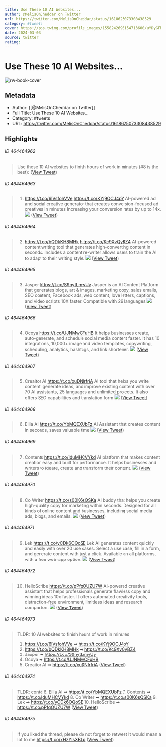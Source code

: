 ```yaml
---
title: Use These 10 AI Websites...
author: @MelisOnCheddar on Twitter
url: https://twitter.com/MelisOnCheddar/status/1618625073308438529
category: #tweets
cover: https://pbs.twimg.com/profile_images/1558242693154713600/uYDyGFhi.jpg
date: 2024-03-03
source: twitter
rating:
---
```

# Use These 10 AI Websites...

![rw-book-cover](https://pbs.twimg.com/profile_images/1558242693154713600/uYDyGFhi.jpg)

## Metadata
- Author: [[@MelisOnCheddar on Twitter]]
- Full Title: Use These 10 AI Websites...
- Category: #tweets
- URL: https://twitter.com/MelisOnCheddar/status/1618625073308438529

## Highlights
###### ID 464464962
> Use these 10 AI websites to finish hours of work in minutes 
> (#8 is the best): ([View Tweet](https://twitter.com/MelisOnCheddar/status/1618625073308438529))
    
###### ID 464464963
> 1. https://t.co/6lVsfohVVe
> https://t.co/KYj9OCJ4pY
> AI-powered ad and social creative generator that creates conversion-focused ad creatives in minutes
> Increasing your conversion rates by up to 14x. 
> ![](https://pbs.twimg.com/media/FnaC72IXEAI33tD.jpg) ([View Tweet](https://twitter.com/MelisOnCheddar/status/1618625084498788353))
    
###### ID 464464964
> 2. https://t.co/bQDkKH8MHk
> https://t.co/Kc9XvQyBZ4
> AI-powered content writing tool that generates high-converting content in seconds. 
> Includes a content re-writer allows users to train the AI to adapt to their writing style. 
> ![](https://pbs.twimg.com/media/FnaC8jEWYAQ1BOS.jpg) ([View Tweet](https://twitter.com/MelisOnCheddar/status/1618625097761267713))
    
###### ID 464464965
> 3. Jasper
> https://t.co/S9nytLmwUy
> Jasper is an AI Content Platform that generates blogs, art & images, marketing copy, sales emails, SEO content, Facebook ads, web content, love letters, captions, and video scripts 10X faster. 
> Compatible with 29 languages 
> ![](https://pbs.twimg.com/media/FnaC9VzXkAANTPE.jpg) ([View Tweet](https://twitter.com/MelisOnCheddar/status/1618625110260289539))
    
###### ID 464464966
> 4. Ocoya
> https://t.co/UJNMwCFuHB
> It helps businesses create, auto-generate, and schedule social media content faster. 
> It has 10 integrations, 10,000+ image and video templates, copywriting, scheduling, analytics, hashtags, and link shortener. 
> ![](https://pbs.twimg.com/media/FnaC-AZXwAIEo6w.jpg) ([View Tweet](https://twitter.com/MelisOnCheddar/status/1618625122490802176))
    
###### ID 464464967
> 5. Creaitor AI
> https://t.co/xuDNIrfriA
> AI tool that helps you write content, generate ideas, and improve existing content with over 70 AI assistants, 25 languages and unlimited projects.
> It also offers SEO capabilities and translation form 
> ![](https://pbs.twimg.com/media/FnaC-rjXwAAih9I.jpg) ([View Tweet](https://twitter.com/MelisOnCheddar/status/1618625134708903937))
    
###### ID 464464968
> 6. Eilla AI
> https://t.co/YbMQEXUbFz
> AI Assistant that creates content in seconds, saves valuable time 
> ![](https://pbs.twimg.com/media/FnaC_iwWQAAI9Yr.jpg) ([View Tweet](https://twitter.com/MelisOnCheddar/status/1618625148411645954))
    
###### ID 464464969
> 7. Contents
> https://t.co/IduMHCVYkd
> AI platform that makes content creation easy and built for performance.
> It helps businesses and writers to ideate, create and transform their content. 
> ![](https://pbs.twimg.com/media/FnaDAQfWYAINw5u.jpg) ([View Tweet](https://twitter.com/MelisOnCheddar/status/1618625160692600832))
    
###### ID 464464970
> 8. Co Writer
> https://t.co/s00K6sQSKa
> AI buddy that helps you create high-quality copy for marketing within seconds. 
> Designed for all kinds of online content and businesses, including social media ads, blogs, and emails. 
> ![](https://pbs.twimg.com/media/FnaDA_DWAAErk6j.jpg) ([View Tweet](https://twitter.com/MelisOnCheddar/status/1618625174072336386))
    
###### ID 464464971
> 9. Lek
> https://t.co/yCDk6OQoSE
> Lek AI generates content quickly and easily with over 20 use cases. 
> Select a use case, fill in a form, and generate content with just a click.
> Available on all platforms, with a free web-app option. 
> ![](https://pbs.twimg.com/media/FnaDBxXXkAAik5U.jpg) ([View Tweet](https://twitter.com/MelisOnCheddar/status/1618625188173578242))
    
###### ID 464464972
> 10. HelloScribe
> https://t.co/pPfqOUZU7W
> AI-powered creative assistant that helps professionals generate flawless copy and winning ideas 10x faster. 
> It offers automated creativity tools, distraction-free environment, limitless ideas and research companion. 
> ![](https://pbs.twimg.com/media/FnaDCqnWAAYcycl.jpg) ([View Tweet](https://twitter.com/MelisOnCheddar/status/1618625202740498432))
    
###### ID 464464973
> TLDR: 10 AI websites to finish hours of work in minutes
> 1. https://t.co/6lVsfohVVe ➡ https://t.co/KYj9OCJ4pY
> 2. https://t.co/bQDkKH8MHk ➡ https://t.co/Kc9XvQyBZ4
> 3. Jasper ➡ https://t.co/S9nytLmwUy
> 4. Ocoya ➡ https://t.co/UJNMwCFuHB
> 5. Creaitor AI ➡ https://t.co/xuDNIrfriA ([View Tweet](https://twitter.com/MelisOnCheddar/status/1618625207303798785))
    
###### ID 464464974
> TLDR: contd
> 6. Eilla AI ➡ https://t.co/YbMQEXUbFz
> 7. Contents ➡ https://t.co/IduMHCVYkd
> 8. Co Writer ➡ https://t.co/s00K6sQSKa
> 9. Lek ➡ https://t.co/yCDk6OQoSE
> 10. HelloScribe ➡ https://t.co/pPfqOUZU7W ([View Tweet](https://twitter.com/MelisOnCheddar/status/1618625211212890112))
    
###### ID 464464975
> If you liked the thread, please do not forget to retweet 
> It would mean a lot to me 
> https://t.co/xHzYIsXBLp ([View Tweet](https://twitter.com/MelisOnCheddar/status/1618625804006752257))
    
